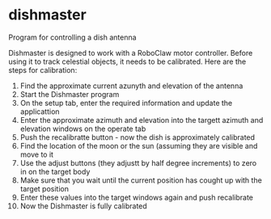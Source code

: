 # dishmaster
Program for controlling a dish antenna

Dishmaster is designed to work with a RoboClaw motor controller.  Before using it to
track celestial objects, it needs to be calibrated.  Here are the steps for calibration:

1. Find the approximate current azunyth and elevation of the antenna
2. Start the Dishmaster program
3. On the setup tab, enter the required information and update the applicattion
4. Enter the approximate azimuth and elevation into the targett azimuth and elevation windows on the operate tab
5. Push the recalibratte button - now the dish is approximately calibrated
6. Find the location of the moon or the sun (assuming they are visible and move to it
6. Use the adjust buttons (they adjustt by half degree increments) to zero in on the target body
7. Make sure that you wait until the current position has cought up with the target position
8. Enter these values into the target windows again and push recalibrate
9. Now the Dishmaster is fully calibrated
